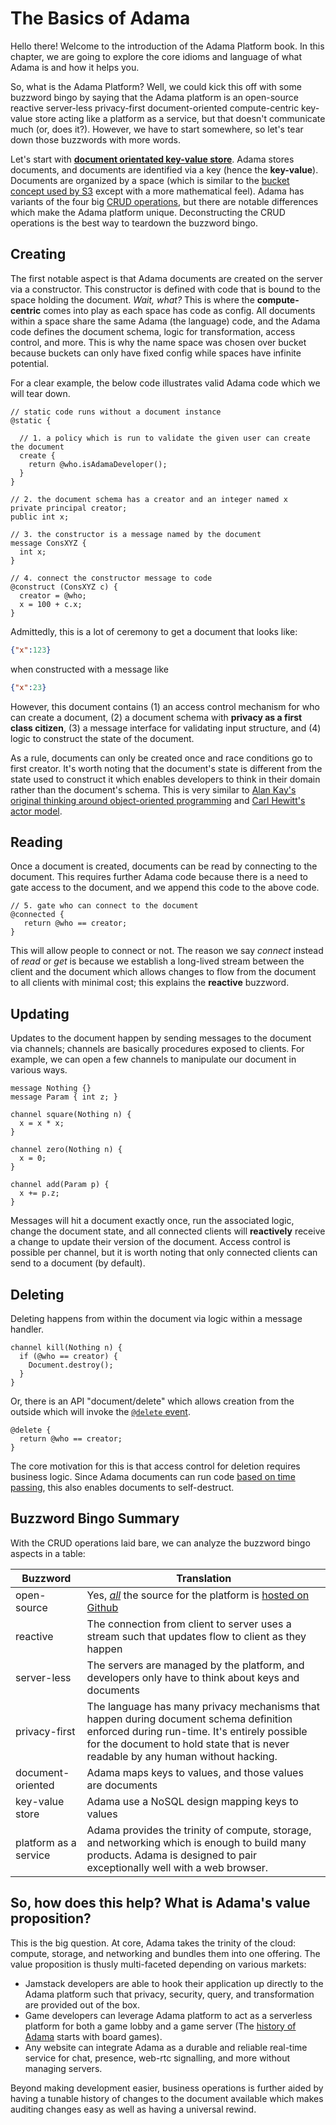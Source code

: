 # The Basics of Adama

Hello there!
Welcome to the introduction of the Adama Platform book.
In this chapter, we are going to explore the core idioms and language of what Adama is and how it helps you.

So, what is the Adama Platform?
Well, we could kick this off with some buzzword bingo by saying that the Adama platform is an open-source reactive server-less privacy-first document-oriented compute-centric key-value store acting like a platform as a service, but that doesn't communicate much (or, does it?).
However, we have to start somewhere, so let's tear down those buzzwords with more words.

Let's start with [**document orientated key-value store**](https://en.wikipedia.org/wiki/Document-oriented_database).
Adama stores documents, and documents are identified via a key (hence the **key-value**). Documents are organized by a space (which is similar to the [bucket concept used by S3](https://en.wikipedia.org/wiki/Amazon_S3) except with a more mathematical feel).
Adama has variants of the four big [CRUD operations](https://en.wikipedia.org/wiki/Create,_read,_update_and_delete), but there are notable differences which make the Adama platform unique. Deconstructing the CRUD operations is the best way to teardown the buzzword bingo.

## Creating
The first notable aspect is that Adama documents are created on the server via a constructor.
This constructor is defined with code that is bound to the space holding the document.
*Wait, what?*
This is where the **compute-centric** comes into play as each space has code as config. 
All documents within a space share the same Adama (the language) code, and the Adama code defines the document schema, logic for transformation, access control, and more.
This is why the name space was chosen over bucket because buckets can only have fixed config while spaces have infinite potential.

For a clear example, the below code illustrates valid Adama code which we will tear down.

```adama
// static code runs without a document instance
@static {

  // 1. a policy which is run to validate the given user can create the document
  create {
    return @who.isAdamaDeveloper();
  }
}

// 2. the document schema has a creator and an integer named x
private principal creator;
public int x;

// 3. the constructor is a message named by the document
message ConsXYZ {
  int x;
}

// 4. connect the constructor message to code
@construct (ConsXYZ c) {
  creator = @who;
  x = 100 + c.x;
}
```

Admittedly, this is a lot of ceremony to get a document that looks like:

```json
{"x":123}
```

when constructed with a message like
```json
{"x":23}
```

However, this document contains (1) an access control mechanism for who can create a document, (2) a document schema with **privacy as a first class citizen**, (3) a message interface for validating input structure, and (4) logic to construct the state of the document.

As a rule, documents can only be created once and race conditions go to first creator. It's worth noting that the document's state is different from the state used to construct it which enables developers to think in their domain rather than the document's schema. This is very similar to [Alan Kay's original thinking around object-oriented programming](https://wiki.c2.com/?AlanKaysDefinitionOfObjectOriented) and [Carl Hewitt's actor model](https://en.wikipedia.org/wiki/Actor_model).

## Reading

Once a document is created, documents can be read by connecting to the document. This requires further Adama code because there is a need to gate access to the document, and we append this code to the above code.

```adama
// 5. gate who can connect to the document
@connected {
   return @who == creator;
}
```

This will allow people to connect or not.
The reason we say *connect* instead of *read* or *get* is because we establish a long-lived stream between the client and the document which allows changes to flow from the document to all clients with minimal cost; this explains the **reactive** buzzword.

## Updating

Updates to the document happen by sending messages to the document via channels; channels are basically procedures exposed to clients.
For example, we can open a few channels to manipulate our document in various ways.

```adama
message Nothing {}
message Param { int z; }

channel square(Nothing n) {
  x = x * x;
}

channel zero(Nothing n) {
  x = 0;
} 

channel add(Param p) {
  x += p.z;
}
```

Messages will hit a document exactly once, run the associated logic, change the document state, and all connected clients will **reactively** receive a change to update their version of the document.
Access control is possible per channel, but it is worth noting that only connected clients can send to a document (by default).

## Deleting
Deleting happens from within the document via logic within a message handler.

```adama
channel kill(Nothing n) {
  if (@who == creator) {
    Document.destroy();
  }
}
```

Or, there is an API "document/delete" which allows creation from the outside which will invoke the [```@delete``` event](/guide/static-policies-document-events.md#delete).

```adama
@delete {
  return @who == creator;
}
```

The core motivation for this is that access control for deletion requires business logic.
Since Adama documents can run code [based on time passing](./guide/state-machine.md), this also enables documents to self-destruct.

## Buzzword Bingo Summary
With the CRUD operations laid bare, we can analyze the buzzword bingo aspects in a table:

| Buzzword | Translation |
| --- | --- |
| open-source | Yes, _<u>all</u>_ the source for the platform is [hosted on Github](https://github.com/mathgladiator/adama-lang) |
| reactive | The connection from client to server uses a stream such that updates flow to client as they happen |
| server-less | The servers are managed by the platform, and developers only have to think about keys and documents |
| privacy-first | The language has many privacy mechanisms that happen during document schema definition enforced during run-time. It's entirely possible for the document to hold state that is never readable by any human without hacking. |
| document-oriented | Adama maps keys to values, and those values are documents |
| key-value store | Adama use a NoSQL design mapping keys to values |
| platform as a service | Adama provides the trinity of compute, storage, and networking which is enough to build many products. Adama is designed to pair exceptionally well with a web browser. |

## So, how does this help? What is Adama's value proposition?
This is the big question. At core, Adama takes the trinity of the cloud: compute, storage, and networking and bundles them into one offering. The value proposition is thusly multi-faceted depending on various markets:
* Jamstack developers are able to hook their application up directly to the Adama platform such that privacy, security, query, and transformation are provided out of the box.
* Game developers can leverage Adama platform to act as a serverless platform for both a game lobby and a game server (The [history of Adama](./history/it-began.md) starts with board games).
* Any website can integrate Adama as a durable and reliable real-time service for chat, presence, web-rtc signalling, and more without managing servers.

Beyond making development easier, business operations is further aided by having a tunable history of changes to the document available which makes auditing changes easy as well as having a universal rewind.
